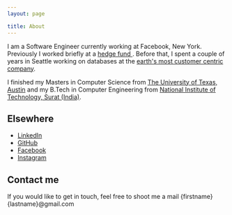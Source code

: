 ```yaml
---
layout: page

title: About
---
```


I am a Software Engineer currently working at Facebook, New York. Previously I worked briefly at a <a href='https://www.twosigma.com/'> hedge fund </a>. Before that, I spent a couple of years in Seattle working on databases at the <a href='http://aws.amazon.com/'> earth's most customer centric company</a>. 

I finished my Masters in Computer Science  from <a href="http://www.cs.utexas.edu/">The University of Texas, Austin</a> and my B.Tech in Computer Engineering from <a href = "http://www.svnit.ac.in/">National Institute of Technology, Surat (India)</a>.


## Elsewhere
- [LinkedIn](https://www.linkedin.com/in/madhuraparikh)
- [GitHub](https://github.com/jdnc)
- [Facebook](https://www.facebook.com/profile.php?id=100009787530704)
- [Instagram](https://www.instagram.com/madhuraparikh/)

## Contact me
If you would like to get in touch, feel free to shoot me a mail {firstname}{lastname}@gmail.com



